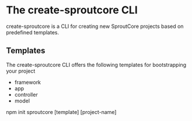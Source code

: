 # The create-sproutcore CLI

create-sproutcore is a CLI for creating new SproutCore projects based on
predefined templates.

## Templates

The create-sproutcore CLI offers the following templates for bootstrapping your project

- framework
- app
- controller
- model

npm init sproutcore [template] [project-name]

